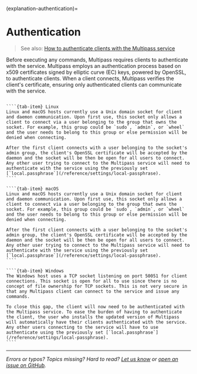 (explanation-authentication)=
# Authentication

> See also: [How to authenticate clients with the Multipass service](/how-to-guides/customise-multipass/authenticate-clients-with-the-multipass-service)

Before executing any commands, Multipass requires clients to authenticate with the service. Multipass employs an authentication process based on x509 certificates signed by elliptic curve (EC) keys, powered by OpenSSL, to authenticate clients. When a client connects, Multipass verifies the client's certificate, ensuring only authenticated clients can communicate with the service.

`````{tab-set}

````{tab-item} Linux
Linux and macOS hosts currently use a Unix domain socket for client and daemon communication. Upon first use, this socket only allows a client to connect via a user belonging to the group that owns the socket. For example, this group could be `sudo`, `admin`, or `wheel` and the user needs to belong to this group or else permission will be denied when connecting.

After the first client connects with a user belonging to the socket's admin group, the client's OpenSSL certificate will be accepted by the daemon and the socket will be then be open for all users to connect. Any other user trying to connect to the Multipass service will need to authenticate with the service using the previously set [`local.passphrase`](/reference/settings/local-passphrase).
````

````{tab-item} macOS
Linux and macOS hosts currently use a Unix domain socket for client and daemon communication. Upon first use, this socket only allows a client to connect via a user belonging to the group that owns the socket. For example, this group could be `sudo`, `admin`, or `wheel` and the user needs to belong to this group or else permission will be denied when connecting.

After the first client connects with a user belonging to the socket's admin group, the client's OpenSSL certificate will be accepted by the daemon and the socket will be then be open for all users to connect. Any other user trying to connect to the Multipass service will need to authenticate with the service using the previously set [`local.passphrase`](/reference/settings/local-passphrase).
````

````{tab-item} Windows
The Windows host uses a TCP socket listening on port 50051 for client connections. This socket is open for all to use since there is no concept of file ownership for TCP sockets. This is not very secure in that any Multipass client can connect to the service and issue any commands.

To close this gap, the client will now need to be authenticated with the Multipass service. To ease the burden of having to authenticate the client, the user who installs the updated version of Multipass will automatically have their clients authenticated with the service. Any other users connecting to the service will have to use authenticate using the previously set [`local.passphrase`](/reference/settings/local-passphrase).
````

`````

---

*Errors or typos? Topics missing? Hard to read? <a href="https://docs.google.com/forms/d/e/1FAIpQLSd0XZDU9sbOCiljceh3rO_rkp6vazy2ZsIWgx4gsvl_Sec4Ig/viewform?usp=pp_url&entry.317501128=https://canonical.com/multipass/docs/authentication" target="_blank">Let us know</a> or <a href="https://github.com/canonical/multipass/issues/new/choose" target="_blank">open an issue on GitHub</a>.*

